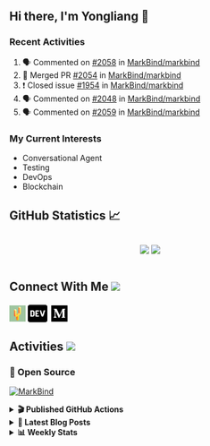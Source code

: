 ## Hi there, I'm Yongliang 👋

### Recent Activities

<!--START_SECTION:activity-->
1. 🗣 Commented on [#2058](https://github.com/MarkBind/markbind/issues/2058) in [MarkBind/markbind](https://github.com/MarkBind/markbind)
2. 🎉 Merged PR [#2054](https://github.com/MarkBind/markbind/pull/2054) in [MarkBind/markbind](https://github.com/MarkBind/markbind)
3. ❗️ Closed issue [#1954](https://github.com/MarkBind/markbind/issues/1954) in [MarkBind/markbind](https://github.com/MarkBind/markbind)
4. 🗣 Commented on [#2048](https://github.com/MarkBind/markbind/issues/2048) in [MarkBind/markbind](https://github.com/MarkBind/markbind)
5. 🗣 Commented on [#2059](https://github.com/MarkBind/markbind/issues/2059) in [MarkBind/markbind](https://github.com/MarkBind/markbind)
<!--END_SECTION:activity-->

### My Current Interests

- Conversational Agent
- Testing
- DevOps
- Blockchain

## GitHub Statistics :chart_with_upwards_trend:
<div align="center">
<div style="display: flex; align-items: center; justify-content: center;">

[![](https://github-readme-stats-tlylt.vercel.app/api?username=tlylt&show_icons=true&theme=tokyonight&hide_border=true&locale=en)](https://github.com/tlylt)
[![](https://github-readme-streak-stats.herokuapp.com/?user=tlylt&theme=tokyonight&hide_border=true)](https://github.com/tlylt)
</div>
</div>

## Connect With Me <img src="https://media.giphy.com/media/2wh5K5yE3ulp3xgYcG/giphy-downsized.gif" width="30">

<a href="https://www.yongliangliu.com/" target="_blank"><img align="center" src="static/site-icon.png" alt="yongliangliu.com" height="29" width="29" /></a>
<a href="https://dev.to/tlylt" target="_blank"><img align="center" src="static/dev-badge.svg" alt="dev.to/tlylt" height="35" width="35" /></a>
<a href="https://tlylt.medium.com" target="_blank"><img align="center" src="static/medium.png" alt="tlylt.medium.com" height="35" width="35" /></a>

## Activities <img src="https://media.giphy.com/media/WUlplcMpOCEmTGBtBW/giphy.gif" width="30">

### 🔭 Open Source

[![MarkBind](https://github-readme-stats-tlylt.vercel.app/api/pin/?username=markbind&repo=markbind)](https://github.com/MarkBind/markbind)

<details>
<summary> <b>🎬 Published GitHub Actions </b> </summary>

[![install-graphviz](https://github-readme-stats-tlylt.vercel.app/api/pin/?username=tlylt&repo=install-graphviz)](https://github.com/tlylt/install-graphviz)

[![reposense-action](https://github-readme-stats-tlylt.vercel.app/api/pin/?username=tlylt&repo=reposense-action)](https://github.com/tlylt/reposense-action)

[![markbin-action](https://github-readme-stats-tlylt.vercel.app/api/pin/?username=markbind&repo=markbind-action)](https://github.com/MarkBind/markbind-action)

</details>

<details>
<summary> <b>📕 Latest Blog Posts</b> </summary>

<!-- BLOG-POST-LIST:START -->
- [A Brief Description of Ransomware Attacks](https://www.yongliangliu.com/blog/ransomware-essay/)
- [End of University Year 3 Sem 1](https://www.yongliangliu.com/blog/end-of-year-3-sem-1/)
- [Repository Pattern, Revisited](https://www.yongliangliu.com/blog/repository-pattern-revisited/)
- [End of University Year 2 Sem 2](https://www.yongliangliu.com/blog/end-of-year-2-sem-2/)
- [Crossing abstraction barrier between parent and child class](https://www.yongliangliu.com/blog/cross-abstraction-barrier-between-parent-child/)
<!-- BLOG-POST-LIST:END -->

</details>

<details>
<summary> <b>📊 Weekly Stats</b> </summary>

<!--START_SECTION:waka-->
![Code Time](http://img.shields.io/badge/Code%20Time-634%20hrs%2049%20mins-blue)

**🐱 My GitHub Data** 

> 🏆 4,461 Contributions in the Year 2022
 > 
> 📦 331.0 kB Used in GitHub's Storage 
 > 
> 🚫 Not Opted to Hire
 > 
> 📜 138 Public Repositories 
 > 
> 🔑 25 Private Repositories  
 > 
**I'm an Early 🐤** 

```text
🌞 Morning    329 commits    ███████░░░░░░░░░░░░░░░░░░   30.52% 
🌆 Daytime    251 commits    █████░░░░░░░░░░░░░░░░░░░░   23.28% 
🌃 Evening    412 commits    █████████░░░░░░░░░░░░░░░░   38.22% 
🌙 Night      86 commits     ██░░░░░░░░░░░░░░░░░░░░░░░   7.98%

```
📅 **I'm Most Productive on Friday** 

```text
Monday       146 commits    ███░░░░░░░░░░░░░░░░░░░░░░   13.54% 
Tuesday      78 commits     █░░░░░░░░░░░░░░░░░░░░░░░░   7.24% 
Wednesday    158 commits    ███░░░░░░░░░░░░░░░░░░░░░░   14.66% 
Thursday     169 commits    ████░░░░░░░░░░░░░░░░░░░░░   15.68% 
Friday       237 commits    █████░░░░░░░░░░░░░░░░░░░░   21.99% 
Saturday     155 commits    ███░░░░░░░░░░░░░░░░░░░░░░   14.38% 
Sunday       135 commits    ███░░░░░░░░░░░░░░░░░░░░░░   12.52%

```


📊 **This Week I Spent My Time On** 

```text
⌚︎ Time Zone: Asia/Singapore

💬 Programming Languages: 
Markdown                 9 hrs 15 mins       ██████████████████░░░░░░░   72.2% 
JavaScript               1 hr 37 mins        ███░░░░░░░░░░░░░░░░░░░░░░   12.73% 
JSON                     48 mins             █░░░░░░░░░░░░░░░░░░░░░░░░   6.32% 
CSS                      37 mins             █░░░░░░░░░░░░░░░░░░░░░░░░   4.87% 
TypeScript               24 mins             ░░░░░░░░░░░░░░░░░░░░░░░░░   3.13%

```


 Last Updated on 20/12/2022 00:36:36 UTC
<!--END_SECTION:waka-->

</details>
